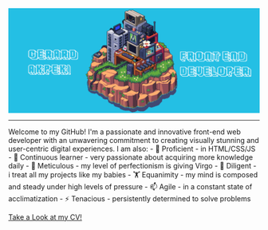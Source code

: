  <img align="center" alt="Coding" width="1000" src="banner.gif">
<hr size="6" width="100%">  
<p>Welcome to my GitHub! I'm a passionate and innovative front-end web developer with an unwavering commitment to creating visually stunning and user-centric digital experiences. I am also: 
      - 🔭 Proficient - in HTML/CSS/JS
      - 🌱 Continuous learner - very passionate about acquiring more knowledge daily
      - 👯 Meticulous - my level of perfectionism is giving Virgo
      - 🎯 Diligent - i treat all my projects like my babies
      - 🏋 Equanimity - my mind is composed and steady under high levels of pressure
      - 📫 Agile - in a constant state of acclimatization
      - ⚡ Tenacious - persistently determined to solve problems
</p>
 <a href="CV - Gerard Akpeki.pdf">Take a Look at my CV!</a>
<!--
**ZhoraEbashitEbalo/ZhoraEbashitEbalo** is a ✨ _special_ ✨ repository because its `README.md` (this file) appears on your GitHub profile.

Here are some ideas to get you started:


-->
